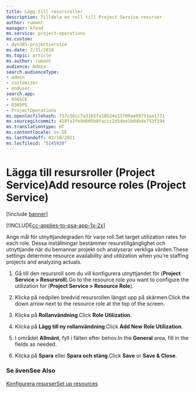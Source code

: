 ```yaml
---
title: Lägg till resursroller
description: Tilldela en roll till Project Service-resurser
author: rumant
manager: kfend
ms.service: project-operations
ms.custom:
- dyn365-projectservice
ms.date: 7/31/2018
ms.topic: article
ms.author: rumant
audience: Admin
search.audienceType:
- admin
- customizer
- enduser
search.app:
- D365CE
- D365PS
- ProjectOperations
ms.openlocfilehash: 737c36cc7a31b5fa10524e13709ae99751aa1771
ms.sourcegitcommit: 418fa1fe9d605b8faccc2d5dee1b04b4e753f194
ms.translationtype: HT
ms.contentlocale: sv-SE
ms.lasthandoff: 02/10/2021
ms.locfileid: "5145920"
---
```

# <a name="add-resource-roles-project-service"></a><span data-ttu-id="54f5f-103">Lägga till resursroller (Project Service)</span><span class="sxs-lookup"><span data-stu-id="54f5f-103">Add resource roles (Project Service)</span></span>

[!include [banner](../includes/psa-now-project-operations.md)]

[!INCLUDE[cc-applies-to-psa-app-1x-2x](../includes/cc-applies-to-psa-app-1x-2x.md)]

<span data-ttu-id="54f5f-104">Ange mål för utnyttjandegraden för varje roll.</span><span class="sxs-lookup"><span data-stu-id="54f5f-104">Set target utilization rates for each role.</span></span> <span data-ttu-id="54f5f-105">Dessa inställningar bestämmer resurstillgänglighet och utnyttjande när du bemannar projekt och analyserar verkliga värden.</span><span class="sxs-lookup"><span data-stu-id="54f5f-105">These settings determine resource availability and utilization when you’re staffing projects and analyzing actuals.</span></span>  
  
1.  <span data-ttu-id="54f5f-106">Gå till den resursroll som du vill konfigurera utnyttjandet för (**Project Service > Resursroll**).</span><span class="sxs-lookup"><span data-stu-id="54f5f-106">Go to the resource role you want to configure the utilization for (**Project Service > Resource Role**).</span></span>  
  
2.  <span data-ttu-id="54f5f-107">Klicka på nedpilen bredvid resursrollen längst upp på skärmen.</span><span class="sxs-lookup"><span data-stu-id="54f5f-107">Click the down arrow next to the resource role at the top of the screen.</span></span>  
  
3.  <span data-ttu-id="54f5f-108">Klicka på **Rollanvändning**.</span><span class="sxs-lookup"><span data-stu-id="54f5f-108">Click **Role Utilization**.</span></span>  
  
4.  <span data-ttu-id="54f5f-109">Klicka på **Lägg till ny rollanvändning**.</span><span class="sxs-lookup"><span data-stu-id="54f5f-109">Click **Add New Role Utilization**.</span></span>  
  
5.  <span data-ttu-id="54f5f-110">I området **Allmänt**, fyll i fälten efter behov.</span><span class="sxs-lookup"><span data-stu-id="54f5f-110">In the **General** area, fill in the fields as needed.</span></span>  
  
6.  <span data-ttu-id="54f5f-111">Klicka på **Spara** eller **Spara och stäng**.</span><span class="sxs-lookup"><span data-stu-id="54f5f-111">Click **Save** or **Save & Close**.</span></span>  
  
### <a name="see-also"></a><span data-ttu-id="54f5f-112">Se även</span><span class="sxs-lookup"><span data-stu-id="54f5f-112">See Also</span></span>  
 [<span data-ttu-id="54f5f-113">Konfigurera resurser</span><span class="sxs-lookup"><span data-stu-id="54f5f-113">Set up resources</span></span>](../psa/set-up-resources.md)
